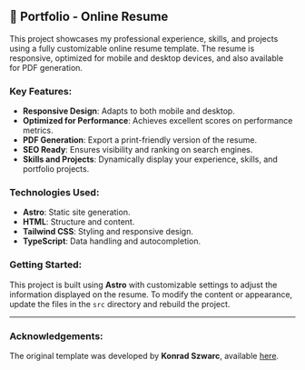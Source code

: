 ## 💼 Portfolio - Online Resume

This project showcases my professional experience, skills, and projects using a fully customizable online resume template. The resume is responsive, optimized for mobile and desktop devices, and also available for PDF generation.

### Key Features:

- **Responsive Design**: Adapts to both mobile and desktop.
- **Optimized for Performance**: Achieves excellent scores on performance metrics.
- **PDF Generation**: Export a print-friendly version of the resume.
- **SEO Ready**: Ensures visibility and ranking on search engines.
- **Skills and Projects**: Dynamically display your experience, skills, and portfolio projects.

### Technologies Used:

- **Astro**: Static site generation.
- **HTML**: Structure and content.
- **Tailwind CSS**: Styling and responsive design.
- **TypeScript**: Data handling and autocompletion.

### Getting Started:

This project is built using **Astro** with customizable settings to adjust the information displayed on the resume. To modify the content or appearance, update the files in the `src` directory and rebuild the project.

---

### Acknowledgements:

The original template was developed by **Konrad Szwarc**, available [here](https://github.com/KonradSzwarc/devscard).
